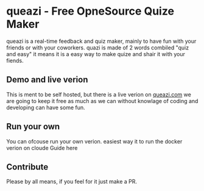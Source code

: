 # queazi - Free OpneSource Quize Maker 
queazi is a real-time feedback and quiz maker, mainly to have fun with your friends or with your coworkers. quazi is made of 2 words combiled "quiz and easy" it means it is a easy way to make quize and shair it with your fiends.

## Demo and live verion
This is ment to be self hosted, but there is a live verion on [queazi.com](https://queazi.com) we are going to keep it free as much as we can without knowlage of coding and developing can have some fun. 

## Run your own 
You can ofcouse run your own verion. easiest way it to run the docker verion on cloude Guide here 

## Contribute
Please by all means, if you feel for it just make a PR.


